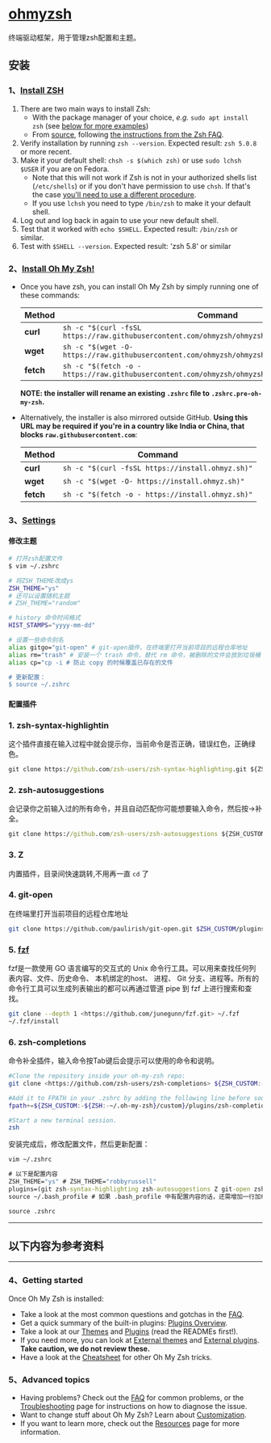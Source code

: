 # [ohmyzsh](https://ohmyz.sh/)

终端驱动框架，用于管理zsh配置和主题。




## 安装


### 1、[Install ZSH](https://github.com/ohmyzsh/ohmyzsh/wiki/Installing-ZSH)

1. There are two main ways to install Zsh:
   - With the package manager of your choice, *e.g.* `sudo apt install zsh` (see [below for more examples](https://github.com/ohmyzsh/ohmyzsh/wiki/Installing-ZSH#how-to-install-zsh-on-many-platforms))
   - From [source](https://zsh.sourceforge.io/Arc/source.html), following [the instructions from the Zsh FAQ](https://zsh.sourceforge.io/FAQ/zshfaq01.html#l7).
2. Verify installation by running `zsh --version`. Expected result: `zsh 5.0.8` or more recent.
3. Make it your default shell: `chsh -s $(which zsh)` or use `sudo lchsh $USER` if you are on Fedora.
   - Note that this will not work if Zsh is not in your authorized shells list (`/etc/shells`) or if you don't have permission to use `chsh`. If that's the case [you'll need to use a different procedure](https://www.google.com/search?q=zsh+default+without+chsh).
   - If you use `lchsh` you need to type `/bin/zsh` to make it your default shell.
4. Log out and log back in again to use your new default shell.
5. Test that it worked with `echo $SHELL`. Expected result: `/bin/zsh` or similar.
6. Test with `$SHELL --version`. Expected result: 'zsh 5.8' or similar



### 2、[Install Oh My Zsh!](https://github.com/ohmyzsh/ohmyzsh/wiki)

- Once you have zsh, you can install Oh My Zsh by simply running one of these commands:

  | Method    | Command                                                      |
  | --------- | ------------------------------------------------------------ |
  | **curl**  | `sh -c "$(curl -fsSL https://raw.githubusercontent.com/ohmyzsh/ohmyzsh/master/tools/install.sh)"` |
  | **wget**  | `sh -c "$(wget -O- https://raw.githubusercontent.com/ohmyzsh/ohmyzsh/master/tools/install.sh)"` |
  | **fetch** | `sh -c "$(fetch -o - https://raw.githubusercontent.com/ohmyzsh/ohmyzsh/master/tools/install.sh)"` |

  **NOTE: the installer will rename an existing `.zshrc` file to `.zshrc.pre-oh-my-zsh`.**

- Alternatively, the installer is also mirrored outside GitHub. **Using this URL may be required if you're in a country like India or China, that blocks `raw.githubusercontent.com`**:

  | Method    | Command                                          |
  | --------- | ------------------------------------------------ |
  | **curl**  | `sh -c "$(curl -fsSL https://install.ohmyz.sh)"` |
  | **wget**  | `sh -c "$(wget -O- https://install.ohmyz.sh)"`   |
  | **fetch** | `sh -c "$(fetch -o - https://install.ohmyz.sh)"` |



### 3、[Settings](https://github.com/ohmyzsh/ohmyzsh/wiki/Settings)

#### 修改主题

```bash
# 打开zsh配置文件
$ vim ~/.zshrc

# 将ZSH_THEME改成ys
ZSH_THEME="ys"
# 还可以设置随机主题
# ZSH_THEME="random"

# history 命令时间格式
HIST_STAMPS="yyyy-mm-dd"

# 设置一些命令别名
alias gitgo="git-open" # git-open插件，在终端里打开当前项目的远程仓库地址
alias rm="trash" # 安装一个 trash 命令，替代 rm 命令，被删除的文件会放到垃圾桶
alias cp="cp -i # 防止 copy 的时候覆盖已存在的文件

# 更新配置：
$ source ~/.zshrc   
```



#### 配置插件

### 1. zsh-syntax-highlightin

这个插件直接在输入过程中就会提示你，当前命令是否正确，错误红色，正确绿色。

```cmd
git clone https://github.com/zsh-users/zsh-syntax-highlighting.git ${ZSH_CUSTOM:-~/.oh-my-zsh/custom}/plugins/zsh-syntax-highlighting
```



### 2. zsh-autosuggestions

会记录你之前输入过的所有命令，并且自动匹配你可能想要输入命令，然后按→补全。

```cmd
git clone https://github.com/zsh-users/zsh-autosuggestions ${ZSH_CUSTOM:-~/.oh-my-zsh/custom}/plugins/zsh-autosuggestions
```



### 3. Z

 内置插件，目录间快速跳转,不用再一直 `cd` 了



### 4. git-open

在终端里打开当前项目的远程仓库地址

```bash
git clone https://github.com/paulirish/git-open.git $ZSH_CUSTOM/plugins/git-open
```



### 5. [fzf](https://github.com/junegunn/fzf)

fzf是一款使用 GO 语言编写的交互式的 Unix 命令行工具。可以用来查找任何列表内容、文件、历史命令、 本机绑定的host、 进程、 Git 分支、进程等。所有的命令行工具可以生成列表输出的都可以再通过管道 pipe 到 fzf 上进行搜索和查找。

```bash
git clone --depth 1 <https://github.com/junegunn/fzf.git> ~/.fzf
~/.fzf/install
```



### 6. zsh-completions

命令补全插件，输入命令按Tab键后会提示可以使用的命令和说明。

```bash
#Clone the repository inside your oh-my-zsh repo:
git clone <https://github.com/zsh-users/zsh-completions> ${ZSH_CUSTOM:-${ZSH:-~/.oh-my-zsh}/custom}/plugins/zsh-completions

#Add it to FPATH in your .zshrc by adding the following line before source "$ZSH/oh-my-zsh.sh":
fpath+=${ZSH_CUSTOM:-${ZSH:-~/.oh-my-zsh}/custom}/plugins/zsh-completions/src

#Start a new terminal session.
zsh

```





安装完成后，修改配置文件，然后更新配置：

```cmd
vim ~/.zshrc

# 以下是配置内容
ZSH_THEME="ys" # ZSH_THEME="robbyrussell"
plugins=(git zsh-syntax-highlighting zsh-autosuggestions Z git-open zsh-completions) # plugins=(git)
source ~/.bash_profile # 如果 .bash_profile 中有配置内容的话，还需增加一行加载.bash_profile

source .zshrc
```





---

## 以下内容为参考资料

---



### 4、Getting started

Once Oh My Zsh is installed:

- Take a look at the most common questions and gotchas in the [FAQ](https://github.com/ohmyzsh/ohmyzsh/wiki/FAQ).
- Get a quick summary of the built-in plugins: [Plugins Overview](https://github.com/ohmyzsh/ohmyzsh/wiki/Plugins-Overview).
- Take a look at our [Themes](https://github.com/ohmyzsh/ohmyzsh/wiki/Themes) and [Plugins](https://github.com/ohmyzsh/ohmyzsh/wiki/Plugins) (read the READMEs first!).
- If you need more, you can look at [External themes](https://github.com/ohmyzsh/ohmyzsh/wiki/External-themes) and [External plugins](https://github.com/ohmyzsh/ohmyzsh/wiki/External-plugins). **Take caution, we do not review these.**
- Have a look at the [Cheatsheet](https://github.com/ohmyzsh/ohmyzsh/wiki/Cheatsheet) for other Oh My Zsh tricks.

### 5、Advanced topics

- Having problems? Check out the [FAQ](https://github.com/ohmyzsh/ohmyzsh/wiki/FAQ) for common problems, or the [Troubleshooting](https://github.com/ohmyzsh/ohmyzsh/wiki/Troubleshooting) page for instructions on how to diagnose the issue.
- Want to change stuff about Oh My Zsh? Learn about [Customization](https://github.com/ohmyzsh/ohmyzsh/wiki/Customization).
- If you want to learn more, check out the [Resources](https://github.com/ohmyzsh/ohmyzsh/wiki/Resources) page for more information.
